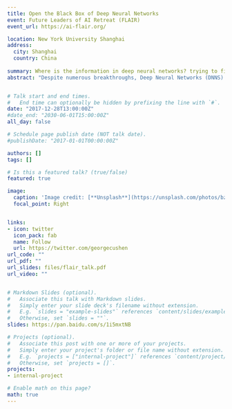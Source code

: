 ```yaml
---
title: Open the Black Box of Deep Neural Networks
event: Future Leaders of AI Retreat (FLAIR)
event_url: https://ai-flair.org/

location: New York University Shanghai
address:
  city: Shanghai
  country: China
  
summary: Where is the information in deep neural networks? trying to find it by looking on the information plane.
abstract: "Despite numerous breakthroughs, Deep Neural Networks (DNNS) are often treated as black boxes owing to our poor understanding of their internal organization and optimization process. We address this limitation by suggesting that DNNS learn to optimize the mutual information that each layer preserves on the input and output variables, resulting from tradeoff in compression and prediction per each layer. In this talk, we will present  analytical and numerical study of DNNS in the Information Plane,  and how the Stochastic Gradient Decent (SGD) algorithm follows the information bottleneck trade-off principle. We show how SGD achieves this optimal bound, as the compression for each layer amounts to relaxation to a maximum conditional entropy state subject to the proper constraints on the error and information of the labels. Thus, our works suggests that DNNs are essentially a technique for solving the information bottleneck problem for large scale learning tasks."


# Talk start and end times.
#   End time can optionally be hidden by prefixing the line with `#`.
date: "2017-12-28T13:00:00Z"
#date_end: "2030-06-01T15:00:00Z"
all_day: false

# Schedule page publish date (NOT talk date).
#publishDate: "2017-01-01T00:00:00Z"

authors: []
tags: []

# Is this a featured talk? (true/false)
featured: true

image:
  caption: 'Image credit: [**Unsplash**](https://unsplash.com/photos/bzdhc5b3Bxs)'
  focal_point: Right


links:
- icon: twitter
  icon_pack: fab
  name: Follow
  url: https://twitter.com/georgecushen
url_code: ""
url_pdf: ""
url_slides: files/flair_talk.pdf
url_video: ""


# Markdown Slides (optional).
#   Associate this talk with Markdown slides.
#   Simply enter your slide deck's filename without extension.
#   E.g. `slides = "example-slides"` references `content/slides/example-slides.md`.
#   Otherwise, set `slides = ""`.
slides: https://pan.baidu.com/s/1i5mxtNB

# Projects (optional).
#   Associate this post with one or more of your projects.
#   Simply enter your project's folder or file name without extension.
#   E.g. `projects = ["internal-project"]` references `content/project/deep-learning/index.md`.
#   Otherwise, set `projects = []`.
projects:
- internal-project

# Enable math on this page?
math: true
---
```

